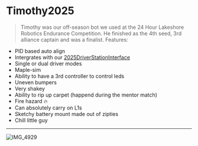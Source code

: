 # Timothy2025
> Timothy was our off-season bot we used at the 24 Hour Lakeshore Robotics Endurance Competition. He finished as the 4th seed, 3rd alliance captain and was a finalist.
Features:
* PID based auto align
* Intergrates with our [2025DriverStationInterface](https://github.com/wave-2826/2025DriverStationInterface)
* Single or dual driver modes
* Maple-sim
* Ability to have a 3rd controller to control leds
* Uneven bumpers
* Very shakey
* Ability to rip up carpet (happend during the mentor match)
* Fire hazard :fire:
* Can absolutely carry on L1s
* Sketchy battery mount made out of zipties
* Chill little guy
---
![IMG_4929](https://github.com/user-attachments/assets/394a5718-c21c-451a-9a9e-23184e00707e)
